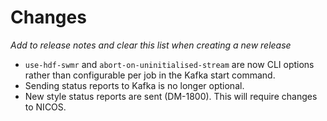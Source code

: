 # Changes

*Add to release notes and clear this list when creating a new release*

- `use-hdf-swmr` and `abort-on-uninitialised-stream` are now CLI options rather than configurable per job in the Kafka start command.
- Sending status reports to Kafka is no longer optional.
- New style status reports are sent (DM-1800). This will require changes to NICOS.